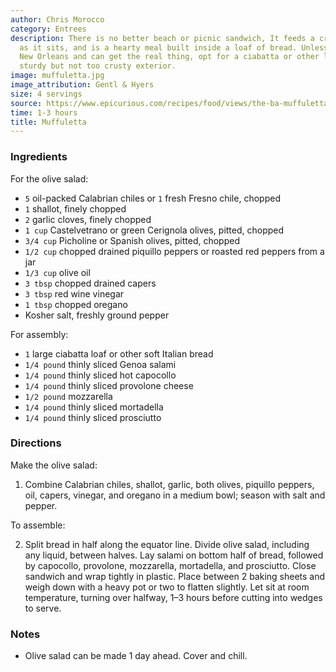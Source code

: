 ```yaml
---
author: Chris Morocco
category: Entrees
description: There is no better beach or picnic sandwich, It feeds a crowd, gets better
  as it sits, and is a hearty meal built inside a loaf of bread. Unless you live in
  New Orleans and can get the real thing, opt for a ciabatta or other loaf with a
  sturdy but not too crusty exterior.
image: muffuletta.jpg
image_attribution: Gentl & Hyers
size: 4 servings
source: https://www.epicurious.com/recipes/food/views/the-ba-muffuletta
time: 1-3 hours
title: Muffuletta
---
```


### Ingredients

For the olive salad:

* `5` oil-packed Calabrian chiles or `1` fresh Fresno chile, chopped
* `1` shallot, finely chopped
* `2` garlic cloves, finely chopped
* `1 cup` Castelvetrano or green Cerignola olives, pitted, chopped
* `3/4 cup` Picholine or Spanish olives, pitted, chopped
* `1/2 cup` chopped drained piquillo peppers or roasted red peppers from a jar
* `1/3 cup` olive oil
* `3 tbsp` chopped drained capers
* `3 tbsp` red wine vinegar
* `1 tbsp` chopped oregano
* Kosher salt, freshly ground pepper

For assembly:

* `1` large ciabatta loaf or other soft Italian bread
* `1/4 pound` thinly sliced Genoa salami
* `1/4 pound` thinly sliced hot capocollo
* `1/4 pound` thinly sliced provolone cheese
* `1/2 pound` mozzarella
* `1/4 pound` thinly sliced mortadella
* `1/4 pound` thinly sliced prosciutto

### Directions

Make the olive salad:

1. Combine Calabrian chiles, shallot, garlic, both olives, piquillo peppers, oil, capers, vinegar, and oregano in a medium bowl; season with salt and pepper.

To assemble:

2. Split bread in half along the equator line. Divide olive salad, including any liquid, between halves. Lay salami on bottom half of bread, followed by capocollo, provolone, mozzarella, mortadella, and prosciutto. Close sandwich and wrap tightly in plastic. Place between 2 baking sheets and weigh down with a heavy pot or two to flatten slightly. Let sit at room temperature, turning over halfway, 1–3 hours before cutting into wedges to serve.

### Notes

- Olive salad can be made 1 day ahead. Cover and chill.